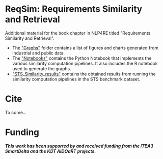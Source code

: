 # ReqSim: Requirements Similarity and Retrieval
Additional material for the book chapter in NLP4RE titled "Requirements Similarity and Retrieval".

- The ["Graphs"](https://github.com/a66as/ReqSim/tree/main/Graphs) folder contains a list of figures and charts generated from industrial and public data.
- The ["Notebooks"](https://github.com/a66as/ReqSim/tree/main/Notebooks) contains the Python Notebook that implements the various similarity computation pipelines. It also includes the R notebook used to generate the graphs.
- ["STS_Similarity_results"](https://github.com/a66as/ReqSim/tree/main/STS_Similarity_results) contains the obtained results from running the similarity computation pipelines in the STS benchmark dataset.

# Cite
To come...

# Funding
**_This work has been supported by and received funding from the ITEA3 SmartDelta and the KDT AIDOaRT projects._**